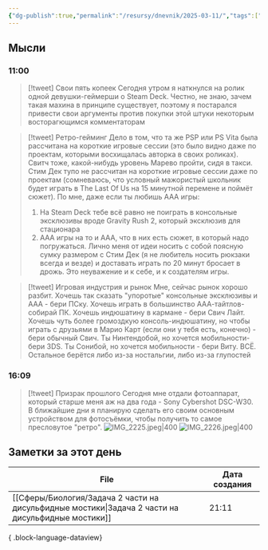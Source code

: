 ```yaml
---
{"dg-publish":true,"permalink":"/resursy/dnevnik/2025-03-11/","tags":["Ежедневнаязаметка"]}
---
```


## Мысли
### 11:00
> [!tweet] Свои пять копеек
> Сегодня утром я наткнулся на ролик одной девушки-геймерши о Steam Deck. Честно, не знаю, зачем такая махина в принципе существует, поэтому я постарался привести свои аргументы против покупки этой штуки некоторым восторагющимся комментаторам

> [!tweet] Ретро-гейминг
> Дело в том, что та же PSP или PS Vita была рассчитана на короткие игровые сессии (это было видно даже по проектам, которыми восхищалась авторка в своих роликах). Свитч тоже, какой-нибудь уровень Марево пройти, сидя в такси. Стим Дек тупо не рассчитан на короткие игровые сессии даже по проектам (сомневаюсь, что условный мажористый школьник будет играть в The Last Of Us на 15 минутной перемене и поймёт сюжет). По мне, даже если ты любишь AAA игры: 
> 1. На Steam Deck тебе всё равно не поиграть в консольные эксклюзивы вроде Gravity Rush 2, который эксклюзив для стационара
> 2. AАА игры на то и AAA, что в них есть сюжет, в который надо погружаться. Лично меня от идеи носить с собой поясную сумку размером с Стим Дек (я не любитель носить рюкзаки всегда и везде) и доставать играть по 20 минут бросает в дрожь. Это неуважение и к себе, и к создателям игры. 

> [!tweet] Игровая индустрия и рынок
> Мне, сейчас рынок хорошо разбит. Хочешь так сказать "упоротые" консольные эксклюзивы и ААА - бери ПСку. Хочешь играть в большинство ААА-тайтлов- собирай ПК. Хочешь индюшатину в кармане - бери Свич Лайт. Хочешь чуть более громоздкую консоль-индюшатину, но чтобы играть с друзьями в Марио Карт (если они у тебя есть, конечно) - бери обычный Свич. Ты Нинтендобой, но хочется мобильности- бери 3DS. Ты Сонибой, но хочется мобильности - бери Виту. ВСЁ. Остальное берётся либо из-за ностальгии, либо из-за глупостей
### 16:09
> [!tweet] Призрак прошлого
> Сегодня мне отдали фотоаппарат, который старше меня аж на два года - Sony Cybershot DSC-W30. В ближайшие дни я планирую сделать его своим основным устройством для фотосъёмки, чтобы получить то самое пресловутое "ретро". 
> ![IMG_2225.jpeg|400](/img/user/%D0%90%D1%80%D1%85%D0%B8%D0%B2/%D0%9A%D1%8D%D1%88/IMG_2225.jpeg) ![IMG_2226.jpeg|400](/img/user/%D0%90%D1%80%D1%85%D0%B8%D0%B2/%D0%9A%D1%8D%D1%88/IMG_2226.jpeg)
## Заметки за этот день
| File                                                                                                 | Дата создания |
| ---------------------------------------------------------------------------------------------------- | ------------- |
| [[Сферы/Биология/Задача 2 части на дисульфидные мостики\|Задача 2 части на дисульфидные мостики]] | 21:11         |

{ .block-language-dataview}

